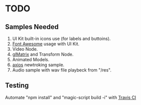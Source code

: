 # TODO

## Samples Needed

1. UI Kit built-in icons use (for labels and buttoins).
2. [Font Awesome](https://fontawesome.com/) usage with UI Kit.
3. Video Node.
4. [glMatrix](http://glmatrix.net/) and Transform Node.
5. Animated Models.
6. [axios](https://github.com/axios/axios) newtroking sample.
7. Audio sample with wav file playbeck from "/res".

## Testing

Automate "npm install" and "magic-script build -i" with [Travis CI](https://travis-ci.org/)
